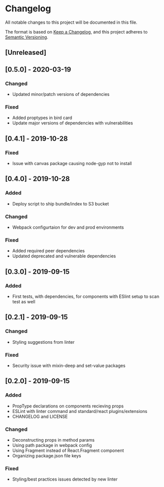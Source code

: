 # Changelog
All notable changes to this project will be documented in this file.

The format is based on [Keep a Changelog](https://keepachangelog.com/en/1.0.0/),
and this project adheres to [Semantic Versioning](https://semver.org/spec/v2.0.0.html).

## [Unreleased]

## [0.5.0] - 2020-03-19
### Changed
- Updated minor/patch versions of dependencies

### Fixed
- Added proptypes in bird card
- Update major versions of dependencies with vulnerabilities

## [0.4.1] - 2019-10-28
### Fixed
- Issue with canvas package causing node-gyp not to install

## [0.4.0] - 2019-10-28
### Added
- Deploy script to ship bundle/index to S3 bucket

### Changed
- Webpack configurtaion for dev and prod environments

### Fixed
- Added required peer dependencies
- Updated deprecated and vulnerable dependencies

## [0.3.0] - 2019-09-15
### Added
- First tests, with dependencies, for components with ESlint setup to scan test as well

## [0.2.1] - 2019-09-15
### Changed
- Styling suggestions from linter

### Fixed
- Security issue with mixin-deep and set-value packages

## [0.2.0] - 2019-09-15
### Added
- PropType declarations on components recieving props
- ESLint with linter command and standard/react plugins/extensions
- CHANGELOG and LICENSE

### Changed
- Deconstructing props in method params
- Using path package in webpack config
- Using Fragment instead of React.Fragment component
- Organizing package.json file keys

### Fixed
- Styling/best practices issues detected by new linter
